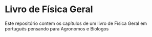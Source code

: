 # Livro de Física Geral
Este repositório contem os capítulos de um livro de Física Geral em portugués pensando para Agronomos e Biologos

